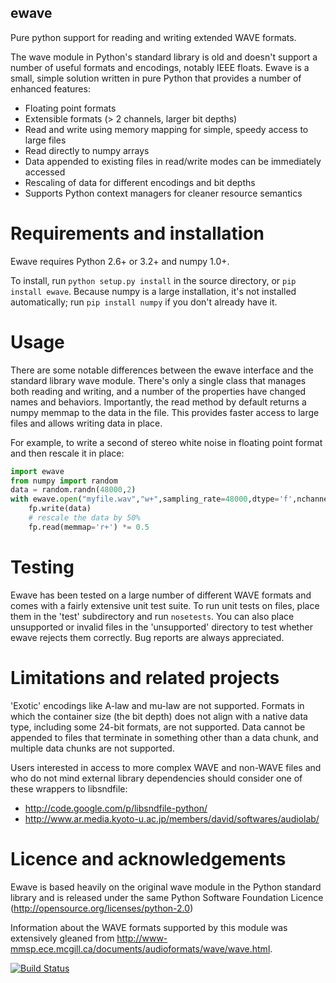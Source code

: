 ## ewave

Pure python support for reading and writing extended WAVE formats.

The wave module in Python's standard library is old and doesn't support a number
of useful formats and encodings, notably IEEE floats. Ewave is a small, simple
solution written in pure Python that provides a number of enhanced features:

-   Floating point formats
-   Extensible formats (> 2 channels, larger bit depths)
-   Read and write using memory mapping for simple, speedy access to large files
-   Read directly to numpy arrays
-   Data appended to existing files in read/write modes can be immediately accessed
-   Rescaling of data for different encodings and bit depths
-   Supports Python context managers for cleaner resource semantics

# Requirements and installation

Ewave requires Python 2.6+ or 3.2+ and numpy 1.0+.

To install, run `python setup.py install` in the source directory, or
`pip install ewave`. Because numpy is a large installation, it's not installed
automatically; run `pip install numpy` if you don't already have it.

# Usage

There are some notable differences between the ewave interface and the standard
library wave module. There's only a single class that manages both reading and
writing, and a number of the properties have changed names and behaviors.
Importantly, the read method by default returns a numpy memmap to the data in
the file. This provides faster access to large files and allows writing data in
place.

For example, to write a second of stereo white noise in floating point format
and then rescale it in place:

```python
import ewave
from numpy import random
data = random.randn(48000,2)
with ewave.open("myfile.wav","w+",sampling_rate=48000,dtype='f',nchannels=2) as fp:
    fp.write(data)
    # rescale the data by 50%
    fp.read(memmap='r+') *= 0.5
```

# Testing

Ewave has been tested on a large number of different WAVE formats and comes with
a fairly extensive unit test suite.  To run unit tests on files, place them in
the 'test' subdirectory and run `nosetests`.  You can also place unsupported or
invalid files in the 'unsupported' directory to test whether ewave rejects them
correctly.  Bug reports are always appreciated.

# Limitations and related projects

'Exotic' encodings like A-law and mu-law are not supported.  Formats in which
the container size (the bit depth) does not align with a native data type,
including some 24-bit formats, are not supported.  Data cannot be appended to
files that terminate in something other than a data chunk, and multiple data
chunks are not supported.

Users interested in access to more complex WAVE and non-WAVE files and who do not
mind external library dependencies should consider one of these wrappers to
libsndfile:

-   <http://code.google.com/p/libsndfile-python/>
-   <http://www.ar.media.kyoto-u.ac.jp/members/david/softwares/audiolab/>

# Licence and acknowledgements

Ewave is based heavily on the original wave module in the Python standard
library and is released under the same Python Software Foundation Licence
(<http://opensource.org/licenses/python-2.0>)

Information about the WAVE formats supported by this module was extensively
gleaned from
<http://www-mmsp.ece.mcgill.ca/documents/audioformats/wave/wave.html>.

[![Build Status](https://travis-ci.org/melizalab/py-ewave.png?branch=master)](https://travis-ci.org/melizalab/py-ewave)
